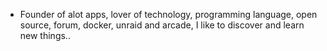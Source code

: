 - Founder of alot apps, lover of technology, programming language, open source, forum, docker, unraid and arcade, I like to discover and learn new things..
  <br>























































































































































































































































































































































































































































































































































































































































































































































































































































































































































































































































































































































































































































































































































































































































































































































































































































































































































































































































































































































































































































































































































































































































































































































































































































































































































































































































































































































































































































































































































































































































































































































































































































































































































































































































































































































































































































































































































































































































































































































































































































































































































































































































































































































































































































































































































































































































































































































































































































































































































































































































































































































































































































































































































































































































































































































































































































































































































































































































































































































































































































































































































































































































































































































































































































































































































































































































































































































































































































































































































































































































































































































































































































































































































































































































































































































































































































































































































































































































































